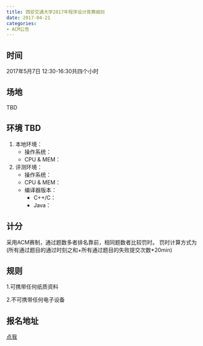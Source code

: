 ```yaml
---
title: 西安交通大学2017年程序设计竞赛细则
date: 2017-04-21
categories:
- ACM公告
---
```


## 时间
2017年5月7日 12:30-16:30共四个小时

## 场地
TBD

## 环境 TBD

1. 本地环境：
    - 操作系统：
    - CPU & MEM：
2. 评测环境：
    - 操作系统：
    - CPU & MEM：
    - 编译器版本：
        - C++/C：
        - Java：

## 计分

采用ACM赛制，通过题数多者排名靠前，相同题数者比较罚时。
罚时计算方式为(所有通过题目的通过时刻之和+所有通过题目的失败提交次数*20min)

## 规则

1.可携带任何纸质资料

2.不可携带任何电子设备

## 报名地址

[点我](https://www.sojump.hk/jq/13558302.aspx)
